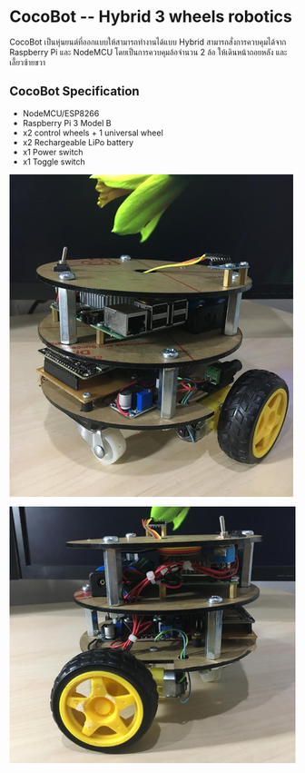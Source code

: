 # CocoBot -- Hybrid 3 wheels robotics
CocoBot เป็นหุ่นยนต์ที่ออกแบบให้สามารถทำงานได้แบบ Hybrid สามารถสั่งการควบคุมได้จาก Raspberry Pi และ NodeMCU โดยเป็นการควบคุมล้อจำนวน 2 ล้อ ให้เดินหน้าถอยหลัง และเลี้ยวซ้ายขวา

## CocoBot Specification
- NodeMCU/ESP8266  
- Raspberry Pi 3 Model B  
- x2 control wheels + 1 universal wheel  
- x2 Rechargeable LiPo battery  
- x1 Power switch
- x1 Toggle switch

![CocoBot](https://github.com/mrolarik/cocobot/blob/master/cocobot-image/cocobot-05.jpg "CocoBot")
  
![CocoBot](https://github.com/mrolarik/cocobot/blob/master/cocobot-image/cocobot-04.jpg "CocoBot")
